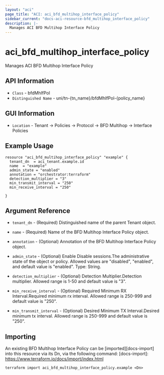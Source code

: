 ```yaml
---
layout: "aci"
page_title: "ACI: aci_bfd_multihop_interface_policy"
sidebar_current: "docs-aci-resource-bfd_multihop_interface_policy"
description: |-
  Manages ACI BFD Multihop Interface Policy
---
```


# aci_bfd_multihop_interface_policy #

Manages ACI BFD Multihop Interface Policy

## API Information ##

* `Class` - bfdMhIfPol
* `Distinguished Name` - uni/tn-{tn_name}/bfdMhIfPol-{policy_name}

## GUI Information ##

* `Location` - Tenant -> Policies -> Protocol -> BFD Multihop -> Interface Policies


## Example Usage ##

```hcl
resource "aci_bfd_multihop_interface_policy" "example" {
  tenant_dn  = aci_tenant.example.id
  name  = "example"
  admin_state = "enabled"
  annotation = "orchestrator:terraform"
  detection_multiplier = "3"
  min_transmit_interval = "250"
  min_receive_interval = "250"

}
```

## Argument Reference ##

* `tenant_dn` - (Required) Distinguished name of the parent Tenant object.
* `name` - (Required) Name of the BFD Multihop Interface Policy object.
* `annotation` - (Optional) Annotation of the BFD Multihop Interface Policy object.
* `admin_state` - (Optional) Enable Disable sessions.The administrative state of the object or policy. Allowed values are "disabled", "enabled", and default value is "enabled". Type: String.

* `detection_multiplier` - (Optional) Detection Multiplier.Detection multiplier. Allowed range is 1-50 and default value is "3".
* `min_receive_interval` - (Optional) Required Minimum RX Interval.Required minimum rx interval. Allowed range is 250-999 and default value is "250".
* `min_transmit_interval` - (Optional) Desired Minimum TX Interval.Desired minimum tx interval. Allowed range is 250-999 and default value is "250".


## Importing ##

An existing BFD Multihop Interface Policy can be [imported][docs-import] into this resource via its Dn, via the following command:
[docs-import]: https://www.terraform.io/docs/import/index.html


```
terraform import aci_bfd_multihop_interface_policy.example <Dn>
```